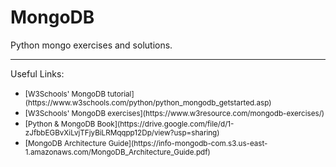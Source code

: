 <h1>MongoDB</h1>
Python mongo exercises and solutions.
<hr>
<p>
    Useful Links:
<ul>
<li><small>[W3Schools' MongoDB tutorial](https://www.w3schools.com/python/python_mongodb_getstarted.asp)</small></li>
<li><small>[W3Schools' MongoDB exercises](https://www.w3resource.com/mongodb-exercises/)</small></li>
<li><small>[Python & MongoDB Book](https://drive.google.com/file/d/1-zJfbbEGBvXiLvjTFjyBiLRMqqpp12Dp/view?usp=sharing)</small></li>
<li><small>[MongoDB Architecture Guide](https://info-mongodb-com.s3.us-east-1.amazonaws.com/MongoDB_Architecture_Guide.pdf)</small></li>
</ul>
</p>